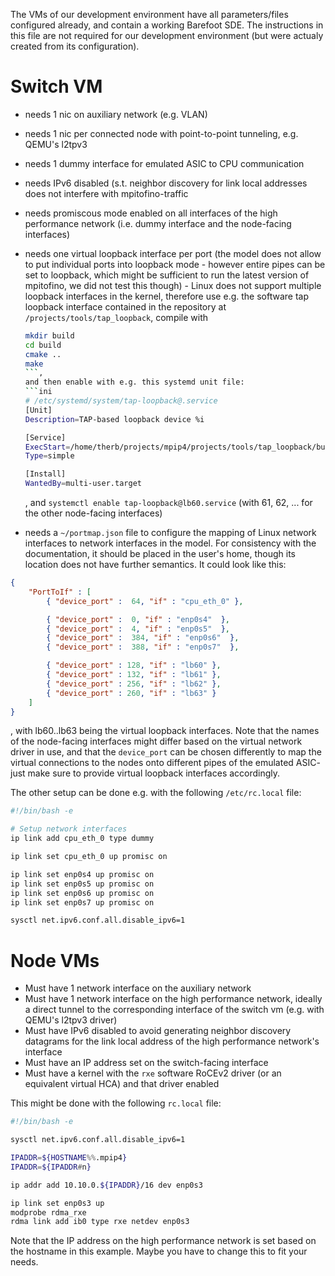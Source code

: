 The VMs of our development environment have all parameters/files configured
already, and contain a working Barefoot SDE. The instructions in this file are
not required for our development environment (but were actualy created from its
configuration).


# Switch VM

* needs 1 nic on auxiliary network (e.g. VLAN)
* needs 1 nic per connected node with point-to-point tunneling, e.g. QEMU's
  l2tpv3
* needs 1 dummy interface for emulated ASIC to CPU communication
* needs IPv6 disabled (s.t. neighbor discovery for link local addresses does not
  interfere with mpitofino-traffic
* needs promiscous mode enabled on all interfaces of the high performance
  network (i.e. dummy interface and the node-facing interfaces)
* needs one virtual loopback interface per port (the model does not allow to
  put individual ports into loopback mode - however entire pipes can be set to
  loopback, which might be sufficient to run the latest version of mpitofino,
  we did not test this though) - Linux does not support multiple loopback
  interfaces in the kernel, therefore use e.g. the software tap loopback
  interface contained in the repository at `/projects/tools/tap_loopback`,
  compile with
  ```bash
  mkdir build
  cd build
  cmake ..
  make
  ```,
  and then enable with e.g. this systemd unit file:
  ```ini
  # /etc/systemd/system/tap-loopback@.service
  [Unit]
  Description=TAP-based loopback device %i
  
  [Service]
  ExecStart=/home/therb/projects/mpip4/projects/tools/tap_loopback/build/tap_loopback %i
  Type=simple
  
  [Install]
  WantedBy=multi-user.target
  ```
  , and `systemctl enable tap-loopback@lb60.service` (with 61, 62, ... for the
  other node-facing interfaces)
  
* needs a `~/portmap.json` file to configure the mapping of Linux network
  interfaces to network interfaces in the model. For consistency with the
  documentation, it should be placed in the user's home, though its location
  does not have further semantics. It could look like this:
```json
{
    "PortToIf" : [
        { "device_port" :  64, "if" : "cpu_eth_0" },

        { "device_port" :  0, "if" : "enp0s4"  },
        { "device_port" :  4, "if" : "enp0s5"  },
        { "device_port" :  384, "if" : "enp0s6"  },
        { "device_port" :  388, "if" : "enp0s7"  },

        { "device_port" : 128, "if" : "lb60" },
        { "device_port" : 132, "if" : "lb61" },
        { "device_port" : 256, "if" : "lb62" },
        { "device_port" : 260, "if" : "lb63" }
    ]
}

```
  , with lb60..lb63 being the virtual loopback interfaces. Note that the names
  of the node-facing interfaces might differ based on the virtual network driver
  in use, and that the `device_port` can be chosen differently to map the
  virtual connections to the nodes onto different pipes of the emulated ASIC-
  just make sure to provide virtual loopback interfaces accordingly.
  
The other setup can be done e.g. with the following `/etc/rc.local` file:
```bash
#!/bin/bash -e

# Setup network interfaces
ip link add cpu_eth_0 type dummy

ip link set cpu_eth_0 up promisc on

ip link set enp0s4 up promisc on
ip link set enp0s5 up promisc on
ip link set enp0s6 up promisc on
ip link set enp0s7 up promisc on

sysctl net.ipv6.conf.all.disable_ipv6=1
```


# Node VMs

* Must have 1 network interface on the auxiliary network
* Must have 1 network interface on the high performance network, ideally a
  direct tunnel to the corresponding interface of the switch vm (e.g. with
  QEMU's l2tpv3 driver)
* Must have IPv6 disabled to avoid generating neighbor discovery datagrams for
  the link local address of the high performance network's interface
* Must have an IP address set on the switch-facing interface
* Must have a kernel with the `rxe` software RoCEv2 driver (or an equivalent
  virtual HCA) and that driver enabled
  
This might be done with the following `rc.local` file:
```bash
#!/bin/bash -e

sysctl net.ipv6.conf.all.disable_ipv6=1

IPADDR=${HOSTNAME%%.mpip4}
IPADDR=${IPADDR#n}

ip addr add 10.10.0.${IPADDR}/16 dev enp0s3

ip link set enp0s3 up
modprobe rdma_rxe
rdma link add ib0 type rxe netdev enp0s3
```

Note that the IP address on the high performance network is set based on the
hostname in this example. Maybe you have to change this to fit your needs.

